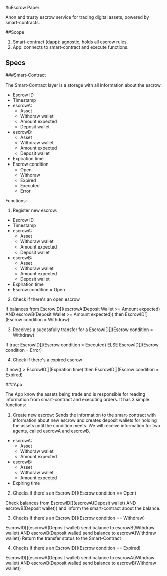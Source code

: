 #uEscrow Paper

Anon and trusty escrow service for trading digital assets, powered by smart-contracts.

##Scope

1. Smart-contract (dapp): agnostic, holds all escrow rules.
2. App: connects to smart-contract and execute functions.

## Specs

###Smart-Contract

The Smart-Contract layer is a storage with all information about the escrow.

* Escrow ID
* Timestamp
* escrowA:
  * Asset 
  * Withdraw wallet
  * Amount expected
  * Deposit wallet
* escrowB: 
  * Asset
  * Withdraw wallet
  * Amount expected
  * Deposit wallet
* Expiration time 
* Escrow condition
  * Open
  * Withdraw
  * Expired
  * Executed
  * Error

Functions:

1) Register new escrow:

* Escrow ID
* Timestamp
* escrowA:
  * Asset 
  * Withdraw wallet
  * Amount expected
  * Deposit wallet
* escrowB: 
  * Asset
  * Withdraw wallet
  * Amount expected
  * Deposit wallet
* Expiration time 
* Escrow condition = Open

2) Check if there's an open escrow

If balances from EscrowID[]\(escrowA\(Deposit Wallet >= Amount expected\) AND escrowB\(Deposit Wallet >= Amount expected\)\) then EscrowID[]\(Escrow condition = Withdraw\)

3) Receives a sucessfully transfer for a EscrowID[]\(Escrow condition = Withdraw\)

If true: EscrowID[]\(Escrow condition = Executed\) ELSE EscrowID[]\(Escrow condition = Error\)

4) Check if there's a expired escrow

If now\(\) \> EscrowID[]\(Expiration time\) then EscrowID[]\(Escrow condition = Expired\)

###App

The App know the assets being trade and is responsible for reading information from smart-contract and executing orders. It has 3 simple functions:

1) Create new escrow: Sends the information to the smart-contract with information about new escrow and creates deposit wallets for holding the assets until the condition meets.
We will receive information for two agents, called escrowA and escrowB.

* escrowA:
  * Asset
  * Withdraw wallet
  * Amount expected
* escrowB: 
  * Asset
  * Withdraw wallet
  * Amount expected
* Expiring time  
  
2) Checks if there's an EscrowID[]\(Escrow condition == Open\)

Check balances from EscrowID[]\(escrowA\(Deposit wallet\) AND escrowB\(Deposit wallet\)\) and inform the smart-contract about the balance.

3) Checks if there's an EscrowID[]\(Escrow condition == Withdraw\)

EscrowID[]\(escrowA\(Deposit wallet\) send balance to escrowB\(Withdraw wallet\) AND escrowB\(Deposit wallet\) send balance to escrowA\(Withdraw wallet\)\)
Return the transfer status to the Smart-Contract 

4) Checks if there's an EscrowID[]\(Escrow condition == Expired\)

EscrowID[]\(escrowA\(Deposit wallet\) send balance to escrowA\(Withdraw wallet\) AND escrowB\(Deposit wallet\) send balance to escrowB\(Withdraw wallet\)\)

